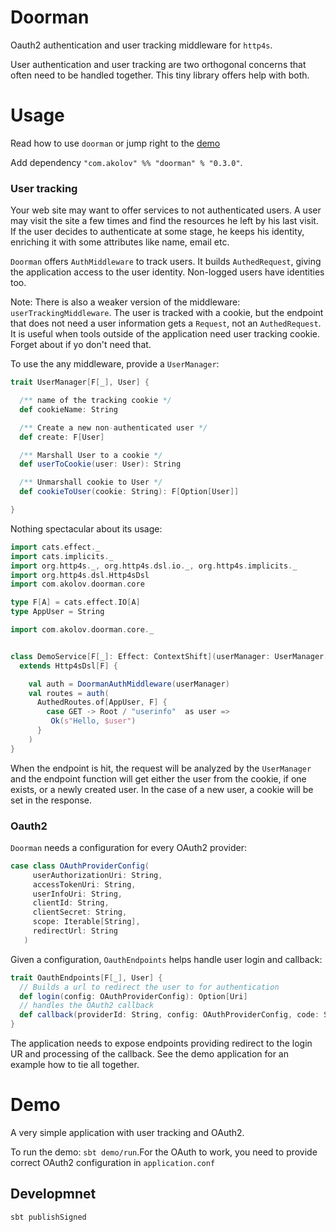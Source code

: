 # Doorman

Oauth2 authentication and user tracking middleware for `http4s`.

User authentication and user tracking are two orthogonal concerns that often
need to be handled together. This tiny library offers help with both.

# Usage

Read how to use `doorman` or jump right to the [demo](#demo)

Add dependency ```"com.akolov" %% "doorman" % "0.3.0"```.

### User tracking

Your web site may want to offer services to not authenticated users. A user may visit the site
a few times and find the resources he left by his last visit. 
If the user decides to authenticate at some stage, he
keeps his identity, enriching it with some attributes like name, email etc. 

`Doorman` offers `AuthMiddleware` to track users. It builds
`AuthedRequest`, giving the application access to the user identity. Non-logged users 
have identities too.


Note: There is also a weaker version of the middleware: `userTrackingMiddleware`. 
The user is tracked with a cookie,
but the endpoint that does not need a user information gets a `Request`, 
not an `AuthedRequest`. It is useful when tools outside of the application need user tracking cookie.
Forget about if yo don't need that.

To use the any middleware, provide a `UserManager`:

```scala
trait UserManager[F[_], User] {

  /** name of the tracking cookie */
  def cookieName: String

  /** Create a new non-authenticated user */
  def create: F[User]

  /** Marshall User to a cookie */
  def userToCookie(user: User): String

  /** Unmarshall cookie to User */
  def cookieToUser(cookie: String): F[Option[User]]

}
```

Nothing spectacular about its usage:

```scala mdoc:invisible
import cats.effect._
import cats.implicits._
import org.http4s._, org.http4s.dsl.io._, org.http4s.implicits._
import org.http4s.dsl.Http4sDsl
import com.akolov.doorman.core

type F[A] = cats.effect.IO[A]
type AppUser = String

import com.akolov.doorman.core._
```

```scala mdoc

class DemoService[F[_]: Effect: ContextShift](userManager: UserManager[F, AppUser])
  extends Http4sDsl[F] {

    val auth = DoormanAuthMiddleware(userManager)
    val routes = auth(
      AuthedRoutes.of[AppUser, F] {
        case GET -> Root / "userinfo"  as user =>
         Ok(s"Hello, $user")
      }
    )
}
```   

When the endpoint is hit, the request will be analyzed by the `UserManager` 
and the endpoint function will get either the user from the cookie, 
if one exists,
or a newly created user. 
In the case of a new user, a cookie will be set in the response. 

   
### Oauth2
   
`Doorman` needs a configuration for every OAuth2 provider:

```scala  mdoc
case class OAuthProviderConfig(
     userAuthorizationUri: String,
     accessTokenUri: String,
     userInfoUri: String,
     clientId: String,
     clientSecret: String,
     scope: Iterable[String],
     redirectUrl: String
   )
```

Given a configuration, `OauthEndpoints` helps handle user login and callback:

```scala mdoc
trait OauthEndpoints[F[_], User] {
  // Builds a url to redirect the user to for authentication
  def login(config: OAuthProviderConfig): Option[Uri]
  // handles the OAuth2 callback
  def callback(providerId: String, config: OAuthProviderConfig, code: String): F[Either[String, User]]
}
```
The application needs to expose endpoints providing redirect to the login UR 
and processing of the callback.
See the demo application for an example how to tie all together.


# Demo

A very simple application with user tracking and OAuth2. 

To run the demo: `sbt demo/run`.For the OAuth to work, you need to provide 
correct OAuth2 configuration in `application.conf`

## Developmnet

`sbt publishSigned`
 


 


